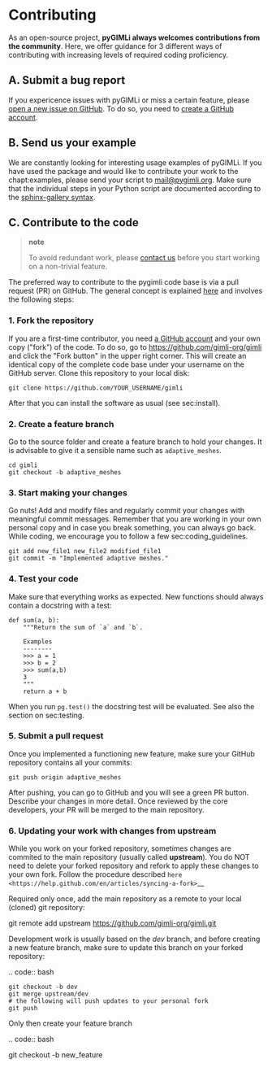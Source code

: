 Contributing
============

As an open-source project, **pyGIMLi always welcomes contributions from
the community**. Here, we offer guidance for 3 different ways of
contributing with increasing levels of required coding proficiency.

A. Submit a bug report
----------------------

If you expericence issues with pyGIMLi or miss a certain feature, please
[open a new issue on GitHub](https://github.com/gimli-org/gimli/issues).
To do so, you need to [create a GitHub
account](https://github.com/join).

B. Send us your example
-----------------------

We are constantly looking for interesting usage examples of pyGIMLi. If
you have used the package and would like to contribute your work to the
chapt:examples, please send your script to <mail@pygimli.org>. Make sure
that the individual steps in your Python script are documented according
to the [sphinx-gallery
syntax](http://sphinx-gallery.readthedocs.io/en/latest/tutorials/plot_notebook.html).

C. Contribute to the code
-------------------------

> **note**
>
> To avoid redundant work, please [contact us](mailto:mail@pygimli.org)
> before you start working on a non-trivial feature.

The preferred way to contribute to the pygimli code base is via a pull
request (PR) on GitHub. The general concept is explained
[here](https://guides.github.com/introduction/flow) and involves the
following steps:

### 1. Fork the repository

If you are a first-time contributor, you need [a GitHub
account](https://github.com/join) and your own copy ("fork") of the
code. To do so, go to <https://github.com/gimli-org/gimli> and click the
"Fork button" in the upper right corner. This will create an identical
copy of the complete code base under your username on the GitHub server.
Clone this repository to your local disk:

``` {.sourceCode .bash}
git clone https://github.com/YOUR_USERNAME/gimli
```

After that you can install the software as usual (see sec:install).

### 2. Create a feature branch

Go to the source folder and create a feature branch to hold your
changes. It is advisable to give it a sensible name such as
`adaptive_meshes`.

``` {.sourceCode .bash}
cd gimli
git checkout -b adaptive_meshes
```

### 3. Start making your changes

Go nuts! Add and modify files and regularly commit your changes with
meaningful commit messages. Remember that you are working in your own
personal copy and in case you break something, you can always go back.
While coding, we encourage you to follow a few sec:coding\_guidelines.

``` {.sourceCode .bash}
git add new_file1 new_file2 modified_file1
git commit -m "Implemented adaptive meshes."
```

### 4. Test your code

Make sure that everything works as expected. New functions should always
contain a docstring with a test:

``` {.sourceCode .python}
def sum(a, b):
    """Return the sum of `a` and `b`.

    Examples
    --------
    >>> a = 1
    >>> b = 2
    >>> sum(a,b)
    3
    """
    return a + b
```

When you run `pg.test()` the docstring test will be evaluated. See also
the section on sec:testing.

### 5. Submit a pull request

Once you implemented a functioning new feature, make sure your GitHub
repository contains all your commits:

``` {.sourceCode .bash}
git push origin adaptive_meshes
```

After pushing, you can go to GitHub and you will see a green PR button.
Describe your changes in more detail. Once reviewed by the core
developers, your PR will be merged to the main repository.

### 6. Updating your work with changes from upstream

While you work on your forked repository, sometimes changes are commited to the
main repository (usually called **upstream**).
You do NOT need to delete your forked repository and refork to apply these
changes to your own fork.
Follow the procedure described `here
<https://help.github.com/en/articles/syncing-a-fork>`__

Required only once, add the main repository as a remote to your local (cloned)
git repository:

   git remote add upstream https://github.com/gimli-org/gimli.git

Development work is usually based on the *dev* branch, and before creating a
new feature branch, make sure to update this branch on your forked repository:

.. code:: bash

	git checkout -b dev
	git merge upstream/dev
	# the following will push updates to your personal fork
	git push

Only then create your feature branch

.. code:: bash

   git checkout -b new_feature

